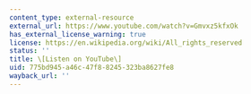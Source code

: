 ```yaml
---
content_type: external-resource
external_url: https://www.youtube.com/watch?v=Gmvxz5kfxOk
has_external_license_warning: true
license: https://en.wikipedia.org/wiki/All_rights_reserved
status: ''
title: \[Listen on YouTube\]
uid: 775bd945-a46c-47f8-8245-323ba8627fe8
wayback_url: ''
---
```

